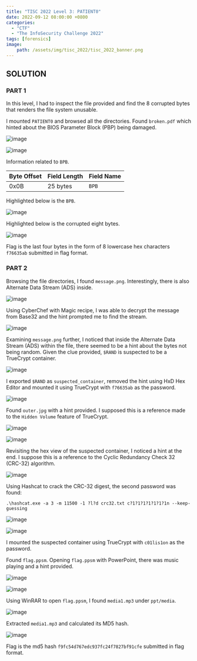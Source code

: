 ```yaml
---
title: "TISC 2022 Level 3: PATIENT0"
date: 2022-09-12 08:00:00 +0800
categories:
  - "CTF"
  - "The InfoSecurity Challenge 2022"
tags: [forensics]
image:
    path: /assets/img/tisc_2022/tisc_2022_banner.png
---
```

## SOLUTION

### PART 1

In this level, I had to inspect the file provided and find the 8 corrupted bytes that renders the file system unusable.

I mounted `PATIENT0` and browsed all the directories. Found `broken.pdf` which hinted about the BIOS Parameter Block (PBP) being damaged.

![image](/assets/img/tisc_2022/level_3/6c285ba7dc3ac0f3d71e117ed330468ec142c4495819af6c44c413eb3043b2e0.png)  

![image](/assets/img/tisc_2022/level_3/1fac7a8bca44038383d294cd12df340b264ef4ce5277c0494631022dc394c389.png)  

Information related to `BPB`.

| Byte Offset | Field Length | Field Name |
| --- | --- | ---- |
| 0x0B | 25 bytes | `BPB`

Highlighted below is the `BPB`.

![image](/assets/img/tisc_2022/level_3/32c9366972fc17c9a8419e2e1d03f7311cd5ee23504e432cc53561170f84283e.png)  

Highlighted below is the corrupted eight bytes.

![image](/assets/img/tisc_2022/level_3/7eea7a3323eb03010664628b5f282d2e82b2ef7968d6e4c8551a018ad8c00def.png)  

Flag is the last four bytes in the form of 8 lowercase hex characters `f76635ab` submitted in flag format.

### PART 2

Browsing the file directories, I found `message.png`. Interestingly, there is also Alternate Data Stream (ADS) inside.

![image](/assets/img/tisc_2022/level_3/4bc645ebc64e3095beb6b1d9e60a7256f5ee41bfad9e44992ecd017044c6d8e1.png)  

Using CyberChef with  Magic recipe, I was able to decrypt the message from Base32 and the hint prompted me to find the stream.

![image](/assets/img/tisc_2022/level_3/f44934d195b577a8ae50b4ce7471ace28a317b8ad4ab83659471440de80adcd6.png)  

Examining `message.png` further, I noticed that inside the Alternate Data Stream (ADS) within the file, there seemed to be a hint about the bytes not being random. Given the clue provided, `$RAND` is suspected to be a TrueCrypt container.

![image](/assets/img/tisc_2022/level_3/c4bba6492691fb500ab29a4dc7985687c1e0c42678764541a8f3aeeb2c23dd29.png)  

I exported `$RAND` as `suspected_container`, removed the hint using HxD Hex Editor and mounted it using TrueCrypt with `f76635ab` as the password.

![image](/assets/img/tisc_2022/level_3/4454083fd8eccaed7f1accf29c2c5c2f9c8633fda7f912cdbaaca8295f803466.png)  

Found `outer.jpg` with a hint provided. I supposed this is a reference made to the `Hidden Volume` feature of TrueCrypt.

![image](/assets/img/tisc_2022/level_3/6e66281e0133aa90f57aa26e0074ee17ecb2bcc73c0261c4109ec4f7a33fcc7d.png)  

![image](/assets/img/tisc_2022/level_3/180c9062708c5a1a3f844e6b08c7cc5b5775cd74c4d1ec3b220a606e2f70f90e.png)  

Revisiting the hex view of the suspected container, I noticed a hint at the end. I suppose this is a reference to the Cyclic Redundancy Check 32 (CRC-32) algorithm.

![image](/assets/img/tisc_2022/level_3/30572bb5947695184cce2a5445bd072a3e91784e5d926e4c57d4011390fa3f8e.png)  

Using Hashcat to crack the CRC-32 digest, the second password was found:

```
.\hashcat.exe -a 3 -m 11500 -1 ?l?d crc32.txt c?1?1?1?1?1?1?1n --keep-guessing
```

![image](/assets/img/tisc_2022/level_3/901495f4bffabee77de2325de3a31822f6b1402b50e551bd4f68a513ce33e23f.png)  

![image](/assets/img/tisc_2022/level_3/56a0144502ff2cd011b1275c7d89cc25a7596930d0a92dbf243776dbe032bcb4.png)  

I mounted the suspected container using TrueCrypt with `c01lis1on` as the password.

Found `flag.ppsm`. Opening `flag.ppsm` with PowerPoint, there was music playing and a hint provided.

![image](/assets/img/tisc_2022/level_3/146341b5becf896256302f11e90a5db68cbded955397cb75d629845897c5fc7c.png)  

![image](/assets/img/tisc_2022/level_3/9c7122a0883b76822173b958ea570b810325dec7da2001cf5dba3ed4097e57cf.png)  

Using WinRAR to open `flag.ppsm`, I found `media1.mp3` under `ppt/media`.

![image](/assets/img/tisc_2022/level_3/f338014541e9ecc908f5e13fc321edaf8da0fad2df46e06e844a7213a6ae9cd1.png)  

Extracted `media1.mp3` and calculated its MD5 hash.

![image](/assets/img/tisc_2022/level_3/fe26131db4ef6bc0876191699deb1abe1bf5d6efd9fba74e950b9d62f8f3aa08.png)  

Flag is the md5 hash `f9fc54d767edc937fc24f7827bf91cfe` submitted in flag format.
